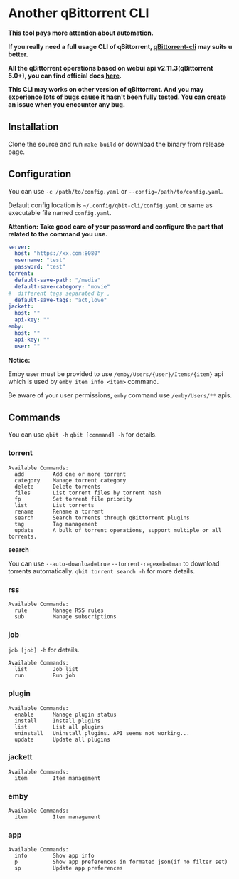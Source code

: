 # Another qBittorrent CLI

**This tool pays more attention about automation.**

**If you really need a full usage CLI of qBittorrent, 
[qBittorrent-cli](https://github.com/ludviglundgren/qbittorrent-cli) may suits u better.**

**All the qBittorrent operations based on webui api v2.11.3(qBittorrent 5.0+), 
you can find official docs [here](https://github.com/qbittorrent/qBittorrent/wiki/WebUI-API-(qBittorrent-5.0)).**

**This CLI may works on other version of qBittorrent.
And you may experience lots of bugs cause it hasn't been fully tested.
You can create an issue when you encounter any bug.**

## Installation

Clone the source and run `make build` or download the binary from release page.

## Configuration

You can use `-c /path/to/config.yaml` or `--config=/path/to/config.yaml`.

Default config location is `~/.config/qbit-cli/config.yaml` or same as executable file named `config.yaml`.

**Attention:
Take good care of your password and configure the part that related to the command you use.**
```yaml
server:
  host: "https://xx.com:8080"
  username: "test"
  password: "test"
torrent:
  default-save-path: "/media"
  default-save-category: "movie"
#  different tags separated by ,
  default-save-tags: "act,love"
jackett:
  host: ""
  api-key: ""
emby:
  host: ""
  api-key: ""
  user: ""
```

**Notice:**

Emby user must be provided to use `/emby/Users/{user}/Items/{item}` api 
which is used by `emby item info <item>` command.

Be aware of your user permissions, `emby` command use `/emby/Users/**` apis.

## Commands

You can use `qbit -h` `qbit [command] -h` for details.

### torrent
```
Available Commands:
  add         Add one or more torrent
  category    Manage torrent category
  delete      Delete torrents
  files       List torrent files by torrent hash
  fp          Set torrent file priority
  list        List torrents
  rename      Rename a torrent
  search      Search torrents through qBittorrent plugins
  tag         Tag management
  update      A bulk of torrent operations, support multiple or all torrents.
```

**search**

You can use `--auto-download=true` `--torrent-regex=batman` to download torrents automatically.
`qbit torrent search -h` for more details.

### rss

```
Available Commands:
  rule        Manage RSS rules
  sub         Manage subscriptions
```

### job

`job [job] -h` for details.

```
Available Commands:
  list        Job list
  run         Run job
```

### plugin

```
Available Commands:
  enable      Manage plugin status
  install     Install plugins
  list        List all plugins
  uninstall   Uninstall plugins. API seems not working...
  update      Update all plugins
```

### jackett

```
Available Commands:
  item        Item management
```

### emby

```
Available Commands:
  item        Item management
```

### app
```
Available Commands:
  info        Show app info
  p           Show app preferences in formated json(if no filter set)
  sp          Update app preferences
```